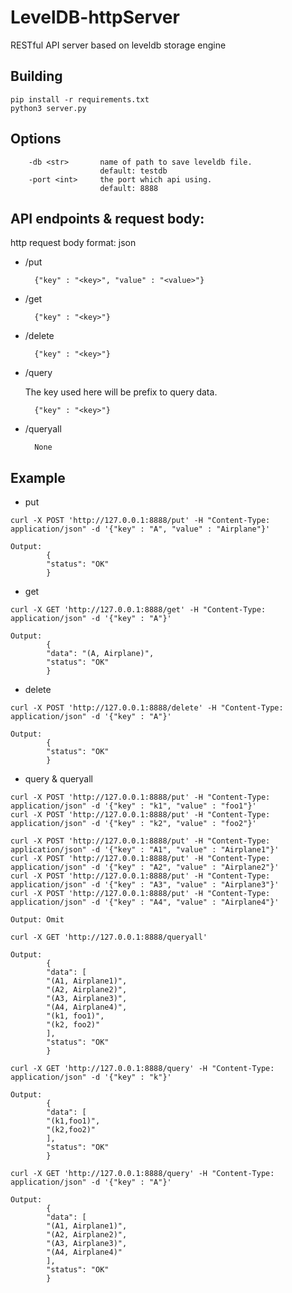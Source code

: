 # LevelDB-httpServer
RESTful API server based on leveldb storage engine

## Building
```
pip install -r requirements.txt
python3 server.py
```

## Options
```
    -db <str>       name of path to save leveldb file.
                    default: testdb
    -port <int>     the port which api using.
                    default: 8888
```

## API endpoints & request body:
http request body format: json
* /put
  

        {"key" : "<key>", "value" : "<value>"}
* /get

        {"key" : "<key>"}
* /delete
  
        {"key" : "<key>"}
* /query

    The key used here will be prefix to query data.

        {"key" : "<key>"}
* /queryall

        None

## Example
* put
```
curl -X POST 'http://127.0.0.1:8888/put' -H "Content-Type: application/json" -d '{"key" : "A", "value" : "Airplane"}'
```
```
Output:
        {
        "status": "OK"
        }
```
* get
```
curl -X GET 'http://127.0.0.1:8888/get' -H "Content-Type: application/json" -d '{"key" : "A"}'
```
```
Output:
        {
        "data": "(A, Airplane)",
        "status": "OK"
        }
```
* delete
```
curl -X POST 'http://127.0.0.1:8888/delete' -H "Content-Type: application/json" -d '{"key" : "A"}'
```
```
Output:
        {
        "status": "OK"
        }
```
* query & queryall
  
```
curl -X POST 'http://127.0.0.1:8888/put' -H "Content-Type: application/json" -d '{"key" : "k1", "value" : "foo1"}'
curl -X POST 'http://127.0.0.1:8888/put' -H "Content-Type: application/json" -d '{"key" : "k2", "value" : "foo2"}'

curl -X POST 'http://127.0.0.1:8888/put' -H "Content-Type: application/json" -d '{"key" : "A1", "value" : "Airplane1"}'
curl -X POST 'http://127.0.0.1:8888/put' -H "Content-Type: application/json" -d '{"key" : "A2", "value" : "Airplane2"}'
curl -X POST 'http://127.0.0.1:8888/put' -H "Content-Type: application/json" -d '{"key" : "A3", "value" : "Airplane3"}'
curl -X POST 'http://127.0.0.1:8888/put' -H "Content-Type: application/json" -d '{"key" : "A4", "value" : "Airplane4"}'
```

```
Output: Omit
```

```
curl -X GET 'http://127.0.0.1:8888/queryall'
```
```
Output: 
        {
        "data": [
        "(A1, Airplane1)",
        "(A2, Airplane2)",
        "(A3, Airplane3)",
        "(A4, Airplane4)",
        "(k1, foo1)",
        "(k2, foo2)"
        ],
        "status": "OK"
        }
```
```
curl -X GET 'http://127.0.0.1:8888/query' -H "Content-Type: application/json" -d '{"key" : "k"}'
```
```
Output: 
        {
        "data": [
        "(k1,foo1)",
        "(k2,foo2)"
        ],
        "status": "OK"
        }
```
```
curl -X GET 'http://127.0.0.1:8888/query' -H "Content-Type: application/json" -d '{"key" : "A"}'
```
```
Output: 
        {
        "data": [
        "(A1, Airplane1)",
        "(A2, Airplane2)",
        "(A3, Airplane3)",
        "(A4, Airplane4)"
        ],
        "status": "OK"
        }
```